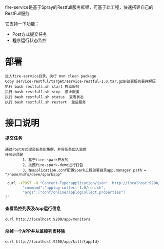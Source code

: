 fire-service是基于Spray的Restfull服务框架，可基于此工程，快速搭建自己的RestFull服务

它支持一下功能：
    
* Post方式提交任务
* 程序运行状态监控

  
# 部署
    进入fire-service目录，执行 mvn clean package
    Copy service-restful/target/service-restful-1.0.tar.gz到部署服务器并解压
    执行 bash restfull.sh start 启动服务
    执行 bash restfull.sh stop  停止服务 
    执行 bash restfull.sh status  查看状态 
    执行 bash restfull.sh restart  重启服务
    
# 接口说明
       
    
#### 提交任务
    
    通过Post方式提交任务到集群，并将任务加入监控
    任务必须是
            1、基于fire-spark开发的
            2、按照fire-spark-demo进行打包
            3、在application.conf配置Spark工程部署目录app.manager.path = "/home/hdfs/deve/sparkapp"
    
```bash
 curl -XPOST -H "Content-Type:application/json" 'http://localhost:9200/app/submit' -d '{
        "command":"applog-collect-1.0/run.sh",
        "args":["conf/online/applogcollect.properties"]
}'
```

#### 查看监控列表及App运行信息

```bash
curl http://localhost:9200/app/monitors
```

#### 杀掉一个APP并从监控列表移除

```bash
curl http://localhost:9200/app/kill/{appId}
```
